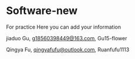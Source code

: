 # Software-new
For practice
Here you can add your information

jiaduo Gu, g18560398449@163.com, Gu15-flower

Qingya Fu, qingyafufu@outlook.com, Ruanfufu1113
